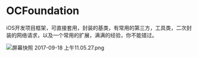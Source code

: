 # OCFoundation
iOS开发项目框架，可直接套用，封装的基类，有常用的第三方，工具类，二次封装的网络请求，以及一个常用的扩展，满满的经验，你不能错过。

![屏幕快照 2017-09-18 上午11.05.27.png](http://upload-images.jianshu.io/upload_images/3601550-1b0ed067a9746a4f.png?imageMogr2/auto-orient/strip%7CimageView2/2/w/1240)
